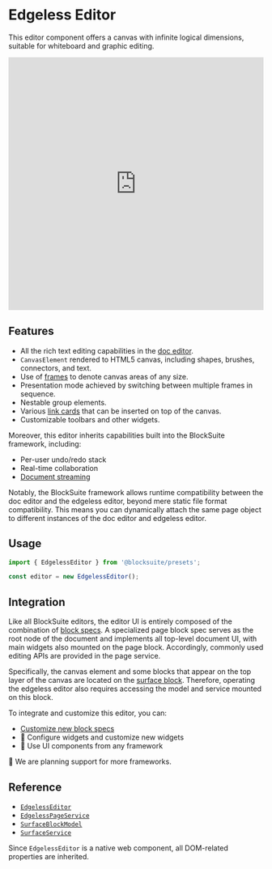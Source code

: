 # Edgeless Editor

This editor component offers a canvas with infinite logical dimensions, suitable for whiteboard and graphic editing.

<iframe src="https://try-blocksuite.vercel.app/starter/?init&mode=edgeless" frameborder="no" width="100%" height="500"></iframe>

## Features

- All the rich text editing capabilities in the [doc editor](./doc-editor).
- `CanvasElement` rendered to HTML5 canvas, including shapes, brushes, connectors, and text.
- Use of [frames](../blocks/frame-block) to denote canvas areas of any size.
- Presentation mode achieved by switching between multiple frames in sequence.
- Nestable group elements.
- Various [link cards](../blocks/link-blocks) that can be inserted on top of the canvas.
- Customizable toolbars and other widgets.

Moreover, this editor inherits capabilities built into the BlockSuite framework, including:

- Per-user undo/redo stack
- Real-time collaboration
- [Document streaming](../../guide/data-synchronization#document-streaming)

Notably, the BlockSuite framework allows runtime compatibility between the doc editor and the edgeless editor, beyond mere static file format compatibility. This means you can dynamically attach the same page object to different instances of the doc editor and edgeless editor.

## Usage

```ts
import { EdgelessEditor } from '@blocksuite/presets';

const editor = new EdgelessEditor();
```

## Integration

Like all BlockSuite editors, the editor UI is entirely composed of the combination of [block specs](../../guide/block-spec). A specialized page block spec serves as the root node of the document and implements all top-level document UI, with main widgets also mounted on the page block. Accordingly, commonly used editing APIs are provided in the page service.

Specifically, the canvas element and some blocks that appear on the top layer of the canvas are located on the [surface block](../blocks/surface-block). Therefore, operating the edgeless editor also requires accessing the model and service mounted on this block.

To integrate and customize this editor, you can:

- [Customize new block specs](../../guide/working-with-block-tree#defining-new-blocks)
- 🚧 Configure widgets and customize new widgets
- 🚧 Use UI components from any framework

🚧 We are planning support for more frameworks.

## Reference

- [`EdgelessEditor`](/api/@blocksuite/presets/classes/EdgelessEditor.html)
- [`EdgelessPageService`](/api/@blocksuite/blocks/classes/EdgelessPageService.html)
- [`SurfaceBlockModel`](/api/@blocksuite/blocks/classes/SurfaceBlockModel.html)
- [`SurfaceService`](/api/@blocksuite/blocks/classes/SurfaceService.html)

Since `EdgelessEditor` is a native web component, all DOM-related properties are inherited.
